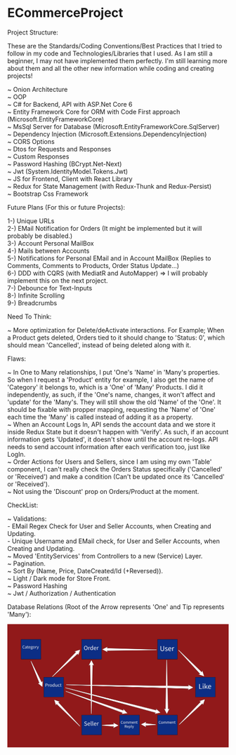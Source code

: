 # ECommerceProject  
  
   Project Structure:  
  
   These are the Standards/Coding Conventions/Best Practices that I tried to follow in my code and Technologies/Libraries that I used. As I am still a beginner, I may not have implemented them perfectly. I'm still learning more about them and all the other new information while coding and creating projects!  
  
   ~ Onion Architecture  
   ~ OOP  
   ~ C# for Backend, API with ASP.Net Core 6  
   ~ Entity Framework Core for ORM with Code First approach (Microsoft.EntityFrameworkCore)  
   ~ MsSql Server for Database (Microsoft.EntityFrameworkCore.SqlServer)  
   ~ Dependency Injection (Microsoft.Extensions.DependencyInjection)  
   ~ CORS Options  
   ~ Dtos for Requests and Responses  
   ~ Custom Responses   
   ~ Password Hashing (BCrypt.Net-Next)  
   ~ Jwt (System.IdentityModel.Tokens.Jwt)  
   ~ JS for Frontend, Client with React Library  
   ~ Redux for State Management (with Redux-Thunk and Redux-Persist)  
   ~ Bootstrap Css Framework
  
   Future Plans (For this or future Projects):  
  
   1-) Unique URLs  
   2-) EMail Notification for Orders (It might be implemented but it will probably be disabled.)  
   3-) Account Personal MailBox  
   4-) Mails between Accounts  
   5-) Notifications for Personal EMail and in Account MailBox (Replies to Comments, Comments to Products, Order Status Update...)  
   6-) DDD with CQRS (with MediatR and AutoMapper) => I will probably implement this on the next project.  
   7-) Debounce for Text-Inputs  
   8-) Infinite Scrolling  
   9-) Breadcrumbs  
  
   Need To Think:  
  
   ~ More optimization for Delete/deActivate interactions. For Example; When a Product gets deleted, Orders tied to it should change to 'Status: 0', which should mean 'Cancelled', instead of being deleted along with it.  
  
   Flaws:  
  
   ~ In One to Many relationships, I put 'One's 'Name' in 'Many's properties. So when I request a 'Product' entity for example, I also get the name of 'Category' it belongs to, which is a 'One' of 'Many' Products. I did it independently, as such, if the 'One's name, changes, it won't affect and 'update' for the 'Many's. They will still show the old 'Name' of the 'One'. It should be fixable with propper mapping, requesting the 'Name' of 'One' each time the 'Many' is called instead of adding it as a property.  
   ~ When an Account Logs In, API sends the account data and we store it inside Redux State but it doesn't happen with 'Verify'. As such, if an account information gets 'Updated', it doesn't show until the account re-logs. API needs to send account information after each verification too, just like LogIn.  
   ~ Order Actions for Users and Sellers, since I am using my own 'Table' component, I can't really check the Orders Status specifically ('Cancelled' or 'Received') and make a condition (Can't be updated once its 'Cancelled' or 'Received').  
   ~ Not using the 'Discount' prop on Orders/Product at the moment.  
  
   CheckList:  
  
   ~ Validations:  
      - EMail Regex Check for User and Seller Accounts, when Creating and Updating.  
      - Unique Username and EMail check, for User and Seller Accounts, when Creating and Updating.  
   ~ Moved 'EntityServices' from Controllers to a new (Service) Layer.  
   ~ Pagination.  
   ~ Sort By (Name, Price, DateCreated/Id (+Reversed)).  
   ~ Light / Dark mode for Store Front.  
   ~ Password Hashing  
   ~ Jwt / Authorization / Authentication  
  
   Database Relations (Root of the Arrow represents 'One' and Tip represents 'Many'):  
  
  <img alt="Database-Relations" src="/Database/DB from 21-04-2022.jpeg">
